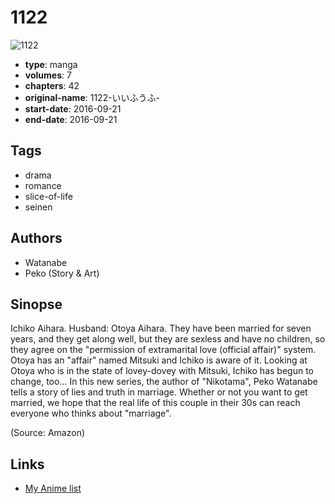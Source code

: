 # 1122

![1122](https://cdn.myanimelist.net/images/manga/3/204921.jpg)

-   **type**: manga
-   **volumes**: 7
-   **chapters**: 42
-   **original-name**: 1122-いいふうふ-
-   **start-date**: 2016-09-21
-   **end-date**: 2016-09-21

## Tags

-   drama
-   romance
-   slice-of-life
-   seinen

## Authors

-   Watanabe
-   Peko (Story & Art)

## Sinopse

Ichiko Aihara. Husband: Otoya Aihara. They have been married for seven years, and they get along well, but they are sexless and have no children, so they agree on the "permission of extramarital love (official affair)" system. Otoya has an "affair" named Mitsuki and Ichiko is aware of it. Looking at Otoya who is in the state of lovey-dovey with Mitsuki, Ichiko has begun to change, too... In this new series, the author of "Nikotama", Peko Watanabe tells a story of lies and truth in marriage. Whether or not you want to get married, we hope that the real life of this couple in their 30s can reach everyone who thinks about "marriage".

(Source: Amazon)

## Links

-   [My Anime list](https://myanimelist.net/manga/111516/1122)
